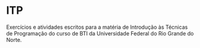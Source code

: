 # ITP
 Exercícios e atividades escritos para a matéria de Introdução às Técnicas de Programação do curso de BTI da Universidade Federal do Rio Grande do Norte.

